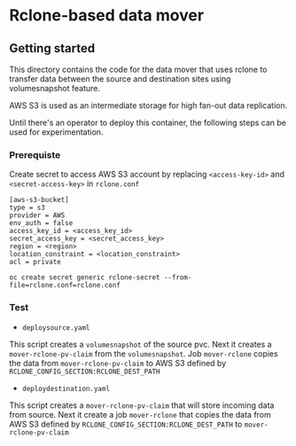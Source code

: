 # Rclone-based data mover

## Getting started

This directory contains the code for the data mover that uses rclone to
transfer data between the source and destination sites using volumesnapshot
feature.

AWS S3 is used as an intermediate storage for high fan-out data replication.

Until there's an operator to deploy this container, the following steps can be
used for experimentation.

### Prerequiste

Create secret to access AWS S3 account by replacing `<access-key-id>` and
`<secret-access-key>` in `rclone.conf`

```shell
[aws-s3-bucket]
type = s3
provider = AWS
env_auth = false
access_key_id = <access_key_id>
secret_access_key = <secret_access_key>
region = <region>
location_constraint = <location_constraint>
acl = private
```

`oc create secret generic rclone-secret --from-file=rclone.conf=rclone.conf`

### Test

- `deploysource.yaml`

This script creates a `volumesnapshot` of the source pvc.
Next it creates a `mover-rclone-pv-claim` from the `volumesnapshot`.
Job `mover-rclone` copies the data from `mover-rclone-pv-claim` to AWS S3 defined
by `RCLONE_CONFIG_SECTION:RCLONE_DEST_PATH`

- `deploydestination.yaml`

This script creates a `mover-rclone-pv-claim` that will
store incoming data from source. Next it create a job `mover-rclone` that copies
the data from AWS S3 defined by `RCLONE_CONFIG_SECTION:RCLONE_DEST_PATH` to
`mover-rclone-pv-claim`
